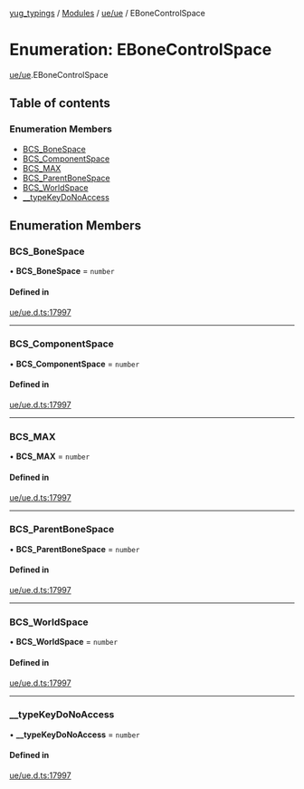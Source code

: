[yug_typings](../README.md) / [Modules](../modules.md) / [ue/ue](../modules/ue_ue.md) / EBoneControlSpace

# Enumeration: EBoneControlSpace

[ue/ue](../modules/ue_ue.md).EBoneControlSpace

## Table of contents

### Enumeration Members

- [BCS\_BoneSpace](ue_ue.EBoneControlSpace.md#bcs_bonespace)
- [BCS\_ComponentSpace](ue_ue.EBoneControlSpace.md#bcs_componentspace)
- [BCS\_MAX](ue_ue.EBoneControlSpace.md#bcs_max)
- [BCS\_ParentBoneSpace](ue_ue.EBoneControlSpace.md#bcs_parentbonespace)
- [BCS\_WorldSpace](ue_ue.EBoneControlSpace.md#bcs_worldspace)
- [\_\_typeKeyDoNoAccess](ue_ue.EBoneControlSpace.md#__typekeydonoaccess)

## Enumeration Members

### BCS\_BoneSpace

• **BCS\_BoneSpace** = `number`

#### Defined in

[ue/ue.d.ts:17997](https://github.com/YugMetaverse/yug_typings/blob/25cad34/ue/ue.d.ts#L17997)

___

### BCS\_ComponentSpace

• **BCS\_ComponentSpace** = `number`

#### Defined in

[ue/ue.d.ts:17997](https://github.com/YugMetaverse/yug_typings/blob/25cad34/ue/ue.d.ts#L17997)

___

### BCS\_MAX

• **BCS\_MAX** = `number`

#### Defined in

[ue/ue.d.ts:17997](https://github.com/YugMetaverse/yug_typings/blob/25cad34/ue/ue.d.ts#L17997)

___

### BCS\_ParentBoneSpace

• **BCS\_ParentBoneSpace** = `number`

#### Defined in

[ue/ue.d.ts:17997](https://github.com/YugMetaverse/yug_typings/blob/25cad34/ue/ue.d.ts#L17997)

___

### BCS\_WorldSpace

• **BCS\_WorldSpace** = `number`

#### Defined in

[ue/ue.d.ts:17997](https://github.com/YugMetaverse/yug_typings/blob/25cad34/ue/ue.d.ts#L17997)

___

### \_\_typeKeyDoNoAccess

• **\_\_typeKeyDoNoAccess** = `number`

#### Defined in

[ue/ue.d.ts:17997](https://github.com/YugMetaverse/yug_typings/blob/25cad34/ue/ue.d.ts#L17997)
